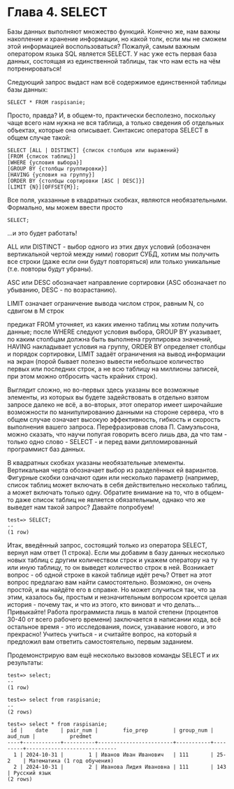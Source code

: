 # Глава 4. SELECT

Базы данных выполняют множество функций. Конечно же, нам важны накопление и хранение информации, но какой толк, если мы не сможем этой информацией воспользоваться? Пожалуй, самым важным оператором языка SQL является SELECT. У нас уже есть первая база данных, состоящая из единственной таблицы, так что нам есть на чём потренироваться!

Следующий запрос выдаст нам всё содержимое единственной таблицы базы данных:
```
SELECT * FROM raspisanie;
```
Просто, правда? И, в общем-то, практически бесполезно, поскольку чаще всего нам нужна не вся таблица, а только сведения об отдельных объектах, которые она описывает. Синтаксис оператора SELECT в общем случае такой:

```
SELECT [ALL | DISTINCT] {список столбцов или выражений}
[FROM {список таблиц}]
[WHERE {условия выбора}]
[GROUP BY {столбцы группировки}]
[HAVING {условия на группу}]
[ORDER BY {столбцы сортировки [ASC | DESC]}]
[LIMIT {N}][OFFSET{M}];
```

Все поля, указанные в квадратных скобках, являются необязательными. Формально, мы можем ввести просто 

```
SELECT;
```
...и это будет работать!

ALL или DISTINCT - выбор одного из этих двух условий (обозначен вертикальной чертой между ними) говорит СУБД, хотим мы получить все строки (даже если они будут повторяться) или только уникальные (т.е. повторы будут убраны).

ASC или DESC обозначает направление сортировки (ASC обозначает по убыванию, DESC - по возрастанию).

LIMIT означает ограничение вывода числом строк, равным N, со сдвигом в M строк 

предикат FROM уточняет, из каких именно таблиц мы хотим получить данные; после WHERE следуют условия выбора, GROUP BY указывает, по каким столбцам должна быть выполнена группировка значений, HAVING накладывает условия на группу, ORDER BY определяет столбцы и порядок сортировки, LIMIT задаёт ограничения на вывод информации на экран (порой бывает полезно вывести небольшое количество первых или последних строк, а не всю таблицу на миллионы записей, при этом можно отбросить часть крайних строк).

Выглядит сложно, но во-первых здесь указаны все возможные элементы, из которых вы будете задействовать в отдельно взятом запросе далеко не всё, а во-вторых, этот оператор имеет широчайшие возможности по манипулированию данными на стороне сервера, что в общем случае означает высокую эффективность, гибкость и скорость выполнения вашего запроса. Перефразировав слова П. Самуэльсона, можно сказать, что научи попугая говорить всего лишь два, да что там - только одно слово - SELECT - и перед вами дипломированный программист баз данных.

В квадратных скобках указаны необязательные элементы. Вертикальная черта обозначает выбор из разделённых ей вариантов. Фигурные скобки означают один или несколько параметр (например, список таблиц может включать в себя действительно несколько таблиц, а может включать только одну. Обратите внимание на то, что в общем-то даже список таблиц не является обязательным, однако что же выведет нам такой запрос? Давайте попробуем!

```
test=> SELECT;
--
(1 row)
```

Итак, введённый запрос, состоящий только из оператора SELECT, вернул нам ответ (1 строка). Если мы добавим в базу данных несколько новых таблиц с другим количеством строк и укажем оператору на ту или иную таблицу, то он выведет количество строк в ней. Возникает вопрос - об одной строке в какой таблице идёт речь? Ответ на этот вопрос предлагаю вам найти самостоятельно. Возможно, он очень простой, и вы найдёте его в справке. Но может случиться так, что за этим, казалось бы, простым и незначительным вопросом кроется целая история - почему так, и что из этого, кто виноват и что делать... Привыкайте! Работа программиста лишь в малой степени (процентов 30-40 от всего рабочего времени) заключается в написании кода, всё остальное время - это исследования, поиск, узнавание нового, и это прекрасно! Учитесь учиться - и считайте вопрос, на который я предложил вам ответить самостоятельно, первым заданием.

Продемонстрирую вам ещё несколько вызовов команды SELECT и их результаты:

```
test=> select;
--
(1 row)

test=> select from raspisanie;
--
(2 rows)

test=> select * from raspisanie;
 id |    date    | pair_num |        fio_prep        | group_num | aud_num |           predmet           
----+------------+----------+------------------------+-----------+---------+-----------------------------
  1 | 2024-10-31 |        1 | Иванов Иван Иванович   | 111       | 25-2    | Математика (1 год обучения)
  2 | 2024-10-31 |        2 | Иванова Лидия Ивановна | 111       | 143     | Русский язык
(2 rows)
```








